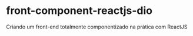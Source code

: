 # front-component-reactjs-dio
 Criando um front-end totalmente componentizado na prática com ReactJS
